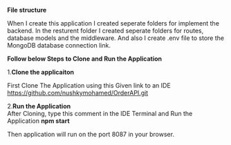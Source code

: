**File structure**

When I create this application I created seperate folders for implement the backend.
In the resturent folder I created seperate folders for routes, database models and the middleware.
And also I create .env file to store the MongoDB database connection link.

**Follow below Steps to Clone and Run the Application**

1.**Clone the applicaiton**

First Clone The Application using this Given link to an IDE
        https://github.com/nushkymohamed/OrderAPI.git
        
2.**Run the Application**        
After Cloning, type this comment in the IDE Terminal and Run the Application
**npm start**

Then application will run on the port 8087 in your browser.

